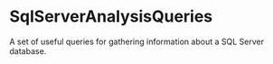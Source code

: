 # SqlServerAnalysisQueries
A set of useful queries for gathering information about a SQL Server database.
